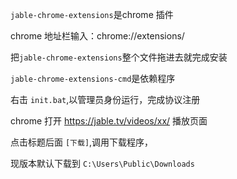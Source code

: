 `jable-chrome-extensions`是chrome 插件

chrome 地址栏输入：chrome://extensions/

把`jable-chrome-extensions`整个文件拖进去就完成安装

`jable-chrome-extensions-cmd`是依赖程序

右击 `init.bat`,以管理员身份运行，完成协议注册

chrome 打开 https://jable.tv/videos/xx/ 播放页面

点击标题后面 `[下载]`,调用下载程序，

现版本默认下载到 `C:\Users\Public\Downloads`

